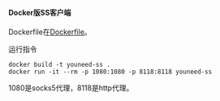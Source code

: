 
#### Docker版SS客户端

Dockerfile在[Dockerfile](Dockerfile)。

运行指令
```
docker build -t youneed-ss .
docker run -it --rm -p 1080:1080 -p 8118:8118 youneed-ss
```
1080是socks5代理，8118是http代理。
 
